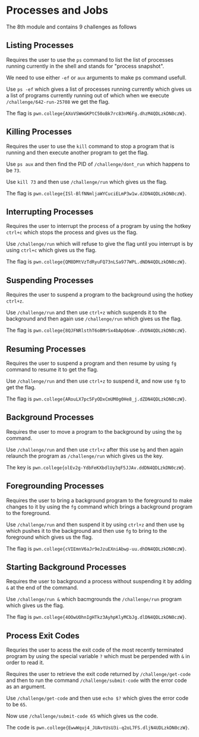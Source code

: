 # Processes and Jobs
The 8th module and contains 9 challenges as follows

## Listing Processes
Requires the user to use the `ps` command to list the list of processes running currently in the shell and stands for "process snapshot".

We need to use either `-ef` or `aux` arguments to make ps command usefull.

Use `ps -ef` which gives a list of processes running currently which gives us a list of programs currently running out of which when we execute `/challenge/642-run-25708` we get the flag.

The flag is `pwn.college{AXoVSWmGKPtC50oBk7rc83nM6Fg.dhzM4QDLzkDN0czW}`.

## Killing Processes
Requires the user to use the `kill` command to stop a program that is running and then execute another program to get the flag.

Use `ps aux` and then find the PID of `/challenge/dont_run` which happens to be `73`.

Use `kill 73` and then use `/challenge/run` which gives us the flag.

The flag is `pwn.college{ISl-BlfNNmljaWYCuciELmP3w1w.dJDN4QDLzkDN0czW}`.

## Interrupting Processes
Requires the user to interrupt the process of a program by using the hotkey `ctrl+c` which stops the process and gives us the flag.

Use `/challenge/run` which will refuse to give the flag until you interrupt is by using `ctrl+c` which gives us the flag.

The flag is `pwn.college{QM8DMtVzTdRyuFQ73nLSa977WPL.dNDN4QDLzkDN0czW}`.

## Suspending Processes
Requires the user to suspend a program to the background using the hotkey `ctrl+z`.

Use `/challenge/run` and then use `ctrl+z` which suspends it to the background and then again use `/challenge/run` which gives us the flag.

The flag is `pwn.college{8QJFNRlsthT6oBMrSx4bApQ6oW-.dVDN4QDLzkDN0czW}`.

## Resuming Processes
Requires the user to suspend a program and then resume by using `fg` command to resume it to get the flag.

Use `/challenge/run` and then use `ctrl+z` to suspend it, and now use `fg` to get the flag.

The flag is `pwn.college{ARouLX7pc5FyODxCmUM0g0He8_j.dZDN4QDLzkDN0czW}`.

## Background Processes
Requires the user to move a program to the background by using the `bg` command.

Use `/challenge/run` and then use `ctrl+z` after this use `bg` and then again relaunch the program as `/challenge/run` which gives us the key.

The key is `pwn.college{olEv2g-YdbFeKXbdlUy3qF5JJAv.ddDN4QDLzkDN0czW}`.

## Foregrounding Processes
Requires the user to bring a background program to the foreground to make changes to it by using the `fg` command which brings a background program to the foreground.

Use `/challenge/run` and then suspend it by using `ctrl+z` and then use `bg` which pushes it to the background and then use `fg` to bring to the foreground which gives us the flag.

The flag is `pwn.college{cVIEmnV6aJr9eJzuEXniAbwp-uu.dhDN4QDLzkDN0czW}`.

## Starting Background Processes
Requires the user to background a process without suspending it by adding `&` at the end of the command.

Use `/challenge/run &` which bacmgrounds the `/challenge/run` program which gives us the flag.

The flag is `pwn.college{4OOwUOhnIgHTkz3AyhpKlyMCbJg.dlDN4QDLzkDN0czW}`.

## Process Exit Codes
Requries the user to acess the exit code of the most recently terminated program by using the special variable `?` which must be perpended with `&` in order to read it.

Requires the user to retrieve the exit code returned by `/challenge/get-code` and then to run the command `/challenge/submit-code` with the error code as an argument.

Use `/challenge/get-code` and then use `echo $?` which gives the error code to be `65`.

Now use `/challenge/submit-code 65` which gives us the code.

The code is `pwn.college{EwwWquj4_JUAvtUsU3i-q2oL7FS.dljN4UDLzkDN0czW}`.
